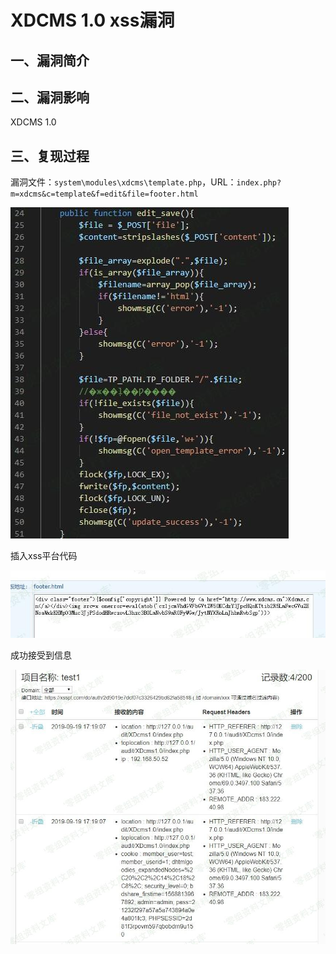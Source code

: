 XDCMS 1.0 xss漏洞
=================

一、漏洞简介
------------

二、漏洞影响
------------

XDCMS 1.0

三、复现过程
------------

漏洞文件：`system\modules\xdcms\template.php`，URL：`index.php?m=xdcms&c=template&f=edit&file=footer.html`

![](./.resource/XDCMS1.0xss漏洞/media/rId24.jpg)

插入xss平台代码

![](./.resource/XDCMS1.0xss漏洞/media/rId25.jpg)

成功接受到信息

![](./.resource/XDCMS1.0xss漏洞/media/rId26.jpg)
